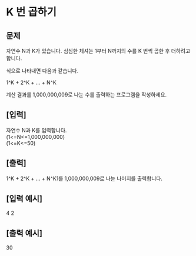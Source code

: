 # K 번 곱하기

## 문제
자연수 N과 K가 있습니다. 심심한 체셔는 1부터 N까지의 수를 K 번씩 곱한 후 더하려고 합니다.

식으로 나타내면 다음과 같습니다.

1^K + 2^K + … + N^K

계산 결과를 1,000,000,009로 나눈 수를 출력하는 프로그램을 작성하세요.

## [입력]
자연수 N과 K를 입력합니다.\
(1<=N<=1,000,000,000)\
(1<=K<=50)

## [출력]
1^K + 2^K + … + N^K1를 1,000,000,009로 나눈 나머지를 출력합니다.

## [입력 예시]
4 2

## [출력 예시]
30
